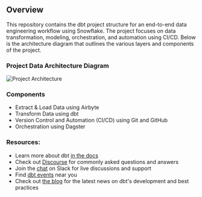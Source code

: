 ## Overview
This repository contains the dbt project structure for an end-to-end data engineering workflow using Snowflake. The project focuses on data transformation, modeling, orchestration, and automation using CI/CD. Below is the architecture diagram that outlines the various layers and components of the project.

### Project Data Architecture Diagram
![Project Architecture](https://i.postimg.cc/520TZFqz/readme.png)


### Components
- Extract & Load Data using Airbyte
- Transform Data using dbt
- Version Control and Automation (CI/CD) using Git and GitHub
- Orchestration using Dagster


### Resources:
- Learn more about dbt [in the docs](https://docs.getdbt.com/docs/introduction)
- Check out [Discourse](https://discourse.getdbt.com/) for commonly asked questions and answers
- Join the [chat](https://community.getdbt.com/) on Slack for live discussions and support
- Find [dbt events](https://events.getdbt.com) near you
- Check out [the blog](https://blog.getdbt.com/) for the latest news on dbt's development and best practices
